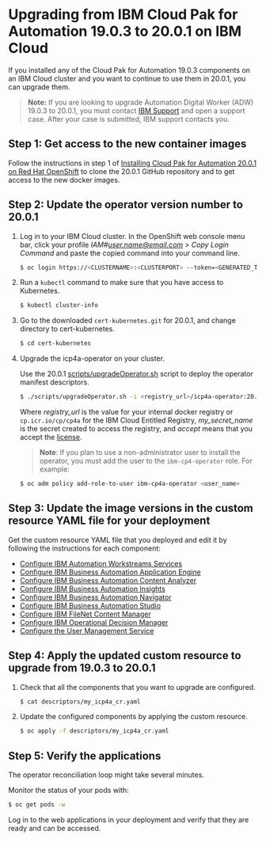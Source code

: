# Upgrading from IBM Cloud Pak for Automation 19.0.3 to 20.0.1 on IBM Cloud

If you installed any of the Cloud Pak for Automation 19.0.3 components on an IBM Cloud cluster and you want to continue to use them in 20.0.1, you can upgrade them.

> **Note:** If you are looking to upgrade Automation Digital Worker (ADW) 19.0.3 to 20.0.1, you must contact [IBM Support]( https://www.ibm.com/mysupport/s/) and open a support case. After your case is submitted, IBM support contacts you. 

## Step 1: Get access to the new container images

Follow the instructions in step 1 of [Installing Cloud Pak for Automation 20.0.1 on Red Hat OpenShift](install.md#step-1-create-a-namespace-and-get-access-to-the-container-images) to clone the 20.0.1 GitHub repository and to get access to the new docker images.

## Step 2: Update the operator version number to 20.0.1

1. Log in to your IBM Cloud cluster. In the OpenShift web console menu bar, click your profile *IAM#user.name@email.com* > *Copy Login Command* and paste the copied command into your command line.
   ```bash
   $ oc login https://<CLUSTERNAME>:<CLUSTERPORT> --token=<GENERATED_TOKEN>
   ```
2. Run a `kubectl` command to make sure that you have access to Kubernetes.
   ```bash
   $ kubectl cluster-info
   ```
3. Go to the downloaded `cert-kubernetes.git` for 20.0.1, and change directory to cert-kubernetes.
   ```bash
   $ cd cert-kubernetes
   ```
4. Upgrade the icp4a-operator on your cluster.

   Use the 20.0.1  [scripts/upgradeOperator.sh](../scripts/upgradeOperator.sh) script to deploy the operator manifest descriptors.
   ```bash
   $ ./scripts/upgradeOperator.sh -i <registry_url>/icp4a-operator:20.0.1 -p '<my_secret_name>' -a accept
   ```

   Where *registry_url* is the value for your internal docker registry or `cp.icr.io/cp/cp4a` for the IBM Cloud Entitled Registry, *my_secret_name* is the secret created to access the registry, and *accept* means that you accept the [license](../../LICENSE).

   > **Note**: If you plan to use a non-administrator user to install the operator, you must add the user to the `ibm-cp4-operator` role. For example:
   ```bash
   $ oc adm policy add-role-to-user ibm-cp4a-operator <user_name>
   ```   

## Step 3: Update the image versions in the custom resource YAML file for your deployment

Get the custom resource YAML file that you deployed and edit it by following the instructions for each component:

- [Configure IBM Automation Workstreams Services](../../IAWS/README_upgrade.md)
- [Configure IBM Business Automation Application Engine](../../AAE/README_upgrade.md)
- [Configure IBM Business Automation Content Analyzer](../../ACA/README_upgrade.md)
- [Configure IBM Business Automation Insights](../../BAI/README_upgrade.md)
- [Configure IBM Business Automation Navigator](../../BAN/README_upgrade.md)
- [Configure IBM Business Automation Studio](../../BAS/README_upgrade.md)
- [Configure IBM FileNet Content Manager](../../FNCM//README_upgrade.md)
- [Configure IBM Operational Decision Manager](../../ODM/README_upgrade.md)
- [Configure the User Management Service](../../UMS/README_upgrade.md)

## Step 4: Apply the updated custom resource to upgrade from 19.0.3 to 20.0.1

1. Check that all the components that you want to upgrade are configured.

   ```bash
   $ cat descriptors/my_icp4a_cr.yaml
   ```

2. Update the configured components by applying the custom resource.

   ```bash
   $ oc apply -f descriptors/my_icp4a_cr.yaml
   ```

## Step 5: Verify the applications

The operator reconciliation loop might take several minutes.

Monitor the status of your pods with:
```bash
$ oc get pods -w
```

Log in to the web applications in your deployment and verify that they are ready and can be accessed.
